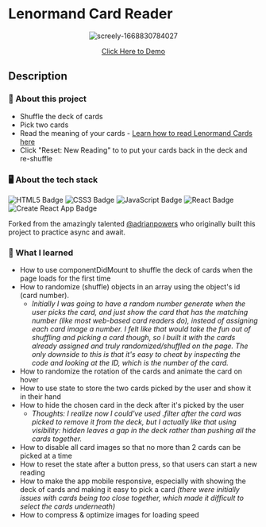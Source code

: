 # Lenormand Card Reader

<div align="center">

![screely-1668830784027](https://user-images.githubusercontent.com/5871075/202834090-0f5cd4a5-ceb2-4d75-8e63-46161998ef98.png)

[Click Here to Demo](https://lenormand.onrender.com)

</div>

## Description

### 💼 About this project

- Shuffle the deck of cards
- Pick two cards
- Read the meaning of your cards - [Learn how to read Lenormand Cards here](https://www.alittlesparkofjoy.com/lenormand-cards/)
- Click "Reset: New Reading" to to put your cards back in the deck and re-shuffle


### 🖥 About the tech stack

![HTML5 Badge](https://img.shields.io/badge/HTML5-E34F26?logo=html5&logoColor=fff&style=for-the-badge) ![CSS3 Badge](https://img.shields.io/badge/CSS3-1572B6?logo=css3&logoColor=fff&style=for-the-badge) ![JavaScript Badge](https://img.shields.io/badge/JavaScript-F7DF1E?logo=javascript&logoColor=000&style=for-the-badge) ![React Badge](https://img.shields.io/badge/React-61DAFB?logo=react&logoColor=000&style=for-the-badge) ![Create React App Badge](https://img.shields.io/badge/Create%20React%20App-09D3AC?logo=createreactapp&logoColor=fff&style=for-the-badge) 

Forked from the amazingly talented [@adrianpowers](https://github.com/adrianpowers/lenormand) who originally built this project to practice async and await.


### 🧠 What I learned

- How to use componentDidMount to shuffle the deck of cards when the page loads for the first time
- How to randomize (shuffle) objects in an array using the object's id (card number). 
    - *Initially I was going to have a random number generate when the user picks the card, and just show the card that has the matching number (like most web-based card readers do), instead of assigning each card image a number. I felt like that would take the fun out of shuffling and picking a card though, so I built it with the cards already assigned and truly randomized/shuffled on the page. The only downside to this is that it's easy to cheat by inspecting the code and looking at the ID, which is the number of the card.*
- How to randomize the rotation of the cards and animate the card on hover
- How to use state to store the two cards picked by the user and show it in their hand
- How to hide the chosen card in the deck after it's picked by the user
    - *Thoughts: I realize now I could've used .filter after the card was picked to remove it from the deck, but I actually like that using visibility: hidden leaves a gap in the deck rather than pushing all the cards together.*
- How to disable all card images so that no more than 2 cards can be picked at a time
- How to reset the state after a button press, so that users can start a new reading
- How to make the app mobile responsive, especially with showing the deck of cards and making it easy to pick a card *(there were initially issues with cards being too close together, which made it difficult to select the cards underneath)*
- How to compress & optimize images for loading speed

